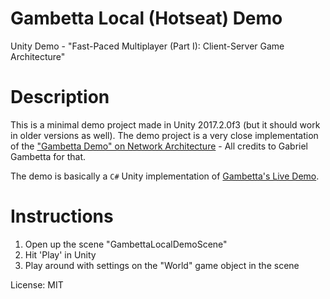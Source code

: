 # Gambetta Local (Hotseat) Demo
Unity Demo - "Fast-Paced Multiplayer (Part I): Client-Server Game Architecture"

# Description
This is a minimal demo project made in Unity 2017.2.0f3 (but it should work in older versions as well). 
The demo project is a very close implementation of the ["Gambetta Demo" on Network Architecture](http://www.gabrielgambetta.com/client-server-game-architecture.html) - All credits to Gabriel Gambetta for that.

The demo is basically a `C#` Unity implementation of [Gambetta's Live Demo](http://www.gabrielgambetta.com/client-side-prediction-live-demo.html).

# Instructions
1. Open up the scene "GambettaLocalDemoScene"
2. Hit 'Play' in Unity
3. Play around with settings on the "World" game object in the scene

License: MIT
